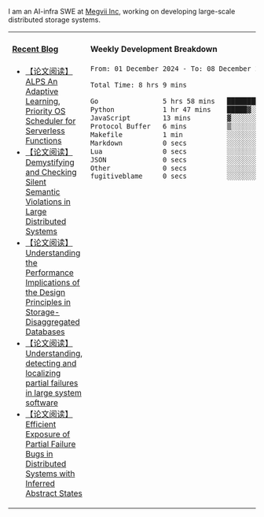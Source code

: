 I am an AI-infra SWE at [Megvii Inc](https://en.megvii.com/), working on developing large-scale distributed storage systems.

<table width="960px">
<tr>
<td valign="top" width="50%">

#### <a href="https://www.kongjun18.me" target="_blank">Recent Blog</a>

<!-- BLOG-POST-LIST:START -->
- [【论文阅读】ALPS An Adaptive Learning, Priority OS Scheduler for Serverless Functions](https://kongjun18.github.io/posts/alps-an-adaptive-learning-priority-os-scheduler-for-serverless-functions/)
- [【论文阅读】Demystifying and Checking Silent Semantic Violations in Large Distributed Systems](https://kongjun18.github.io/posts/demystifying-and-checking-silent-semantic-violations-in-large-distributed-systems/)
- [【论文阅读】Understanding the Performance Implications of the Design Principles in Storage-Disaggregated Databases](https://kongjun18.github.io/posts/understanding-the-performance-implications-of-the-design-principles-in-storage-disaggregated-databases/)
- [【论文阅读】Understanding, detecting and localizing partial failures in large system software](https://kongjun18.github.io/posts/understanding-detecting-and-localizing-partial-failures-in-large-system-software/)
- [【论文阅读】Efficient Exposure of Partial Failure Bugs in Distributed Systems with Inferred Abstract States](https://kongjun18.github.io/posts/efficient-exposure-of-partial-failure-bugs-in-distributed-systems-with-inferred-abstract-states/)
<!-- BLOG-POST-LIST:END -->

</td>
<td valign="top" width="50%">

#### Weekly Development Breakdown

<!--START_SECTION:waka-->

```txt
From: 01 December 2024 - To: 08 December 2024

Total Time: 8 hrs 9 mins

Go                5 hrs 58 mins   ██████████████████▒░░░░░░   73.21 %
Python            1 hr 47 mins    █████▓░░░░░░░░░░░░░░░░░░░   22.03 %
JavaScript        13 mins         ▓░░░░░░░░░░░░░░░░░░░░░░░░   02.85 %
Protocol Buffer   6 mins          ▒░░░░░░░░░░░░░░░░░░░░░░░░   01.25 %
Makefile          1 min           ░░░░░░░░░░░░░░░░░░░░░░░░░   00.39 %
Markdown          0 secs          ░░░░░░░░░░░░░░░░░░░░░░░░░   00.13 %
Lua               0 secs          ░░░░░░░░░░░░░░░░░░░░░░░░░   00.09 %
JSON              0 secs          ░░░░░░░░░░░░░░░░░░░░░░░░░   00.04 %
Other             0 secs          ░░░░░░░░░░░░░░░░░░░░░░░░░   00.01 %
fugitiveblame     0 secs          ░░░░░░░░░░░░░░░░░░░░░░░░░   00.01 %
```

<!--END_SECTION:waka-->
</td>
</tr>

</table>
